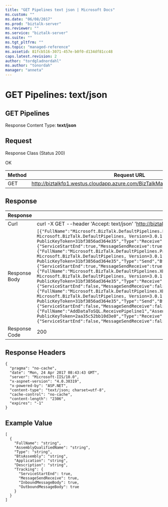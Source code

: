 ```yaml
---
title: "GET Pipelines text json | Microsoft Docs"
ms.custom: ""
ms.date: "06/08/2017"
ms.prod: "biztalk-server"
ms.reviewer: ""
ms.service: "biztalk-server"
ms.suite: ""
ms.tgt_pltfrm: ""
ms.topic: "managed-reference"
ms.assetid: 81fcb516-3071-457e-b0f0-d134df81cc48
caps.latest.revision: 2
author: "tordgladnordahl"
ms.author: "tonordah"
manager: "anneta"
---
```

# GET Pipelines: text/json
## GET Pipelines

  Response Content Type: **text/json**

Request
---
Response Class (Status 200)

OK

Method  | Request URL
------------- | -------------
GET  | http://biztalkfp1.westus.cloudapp.azure.com/BizTalkManagementService/Pipelines

Response
---

| Response | Content          |
| ------------- | ----------- |
| Curl | curl -X GET --header 'Accept: text/json' 'http://biztalkfp1.westus.cloudapp.azure.com/BizTalkManagementService/Pipelines'|
| Response Body | `[{"FullName":"Microsoft.BizTalk.DefaultPipelines.PassThruReceive","AssemblyQualifiedName":"Microsoft.BizTalk.DefaultPipelines.PassThruReceive, Microsoft.BizTalk.DefaultPipelines, Version=3.0.1.0, Culture=neutral, PublicKeyToken=31bf3856ad364e35","Type":"Receive","BtsAssembly":"Microsoft.BizTalk.DefaultPipelines","Application":"BizTalk.System","Description":null,"Tracking":{"ServiceStartEnd":true,"MessageSendReceive":true,"InboundMessageBody":false,"OutboundMessageBody":false}},{"FullName":"Microsoft.BizTalk.DefaultPipelines.PassThruTransmit","AssemblyQualifiedName":"Microsoft.BizTalk.DefaultPipelines.PassThruTransmit, Microsoft.BizTalk.DefaultPipelines, Version=3.0.1.0, Culture=neutral, PublicKeyToken=31bf3856ad364e35","Type":"Send","BtsAssembly":"Microsoft.BizTalk.DefaultPipelines","Application":"BizTalk.System","Description":"","Tracking":{"ServiceStartEnd":true,"MessageSendReceive":true,"InboundMessageBody":false,"OutboundMessageBody":false}},{"FullName":"Microsoft.BizTalk.DefaultPipelines.XMLReceive","AssemblyQualifiedName":"Microsoft.BizTalk.DefaultPipelines.XMLReceive, Microsoft.BizTalk.DefaultPipelines, Version=3.0.1.0, Culture=neutral, PublicKeyToken=31bf3856ad364e35","Type":"Receive","BtsAssembly":"Microsoft.BizTalk.DefaultPipelines","Application":"BizTalk.System","Description":"","Tracking":{"ServiceStartEnd":false,"MessageSendReceive":false,"InboundMessageBody":false,"OutboundMessageBody":false}},{"FullName":"Microsoft.BizTalk.DefaultPipelines.XMLTransmit","AssemblyQualifiedName":"Microsoft.BizTalk.DefaultPipelines.XMLTransmit, Microsoft.BizTalk.DefaultPipelines, Version=3.0.1.0, Culture=neutral, PublicKeyToken=31bf3856ad364e35","Type":"Send","BtsAssembly":"Microsoft.BizTalk.DefaultPipelines","Application":"BizTalk.System","Description":"","Tracking":{"ServiceStartEnd":false,"MessageSendReceive":false,"InboundMessageBody":false,"OutboundMessageBody":false}},{"FullName":"AddDataToSQL.ReceivePipeline1","AssemblyQualifiedName":"AddDataToSQL.ReceivePipeline1, OldOrdersReceive, Version=1.0.0.0, Culture=neutral, PublicKeyToken=2aa35c52bb10d3e0","Type":"Receive","BtsAssembly":"OldOrdersReceive","Application":"OldOrdersReceive","Description":"","Tracking":{"ServiceStartEnd":false,"MessageSendReceive":false,"InboundMessageBody":false,"OutboundMessageBody":false}}]`|
| Response Code | 200|

Response Headers
---

```
{
  "pragma": "no-cache",
  "date": "Mon, 24 Apr 2017 08:43:43 GMT",
  "server": "Microsoft-IIS/10.0",
  "x-aspnet-version": "4.0.30319",
  "x-powered-by": "ASP.NET",
  "content-type": "text/json; charset=utf-8",
  "cache-control": "no-cache",
  "content-length": "2306",
  "expires": "-1"
}

```

Example Value
---

```
[
  {
    "FullName": "string",
    "AssemblyQualifiedName": "string",
    "Type": "string",
    "BtsAssembly": "string",
    "Application": "string",
    "Description": "string",
    "Tracking": {
      "ServiceStartEnd": true,
      "MessageSendReceive": true,
      "InboundMessageBody": true,
      "OutboundMessageBody": true
    }
  }
]
```